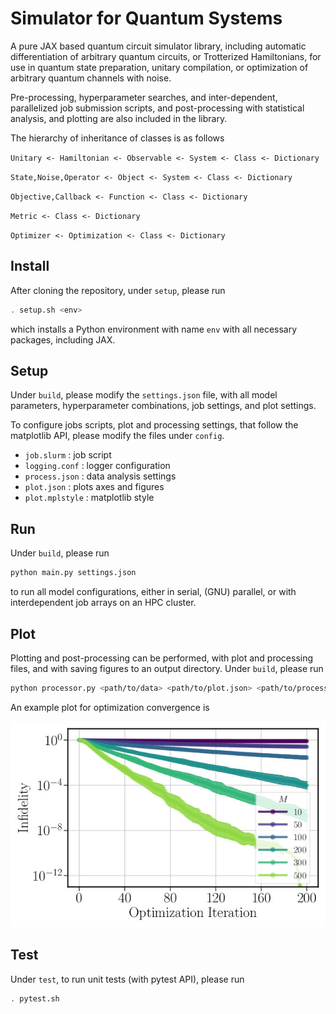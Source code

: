 # Simulator for Quantum Systems
A pure JAX based quantum circuit simulator library, including automatic differentiation of arbitrary quantum circuits, or Trotterized Hamiltonians, for use in quantum state preparation, unitary compilation, or optimization of arbitrary quantum channels with noise. 

Pre-processing, hyperparameter searches, and inter-dependent, parallelized job submission scripts, and post-processing with statistical analysis, and plotting are also included in the library.

The hierarchy of inheritance of classes is as follows

`Unitary <- Hamiltonian <- Observable <- System <- Class <- Dictionary`

`State,Noise,Operator <- Object <- System <- Class <- Dictionary`

`Objective,Callback <- Function <- Class <- Dictionary`

`Metric <- Class <- Dictionary`

`Optimizer <- Optimization <- Class <- Dictionary`

## Install
After cloning the repository, under `setup`, please run 
```sh
. setup.sh <env>
```
which installs a Python environment with name `env` with all necessary packages, including JAX.

## Setup
Under `build`, please modify the `settings.json` file, with all model parameters, hyperparameter combinations, job settings, and plot settings. 

To configure jobs scripts, plot and processing settings, that follow the matplotlib API, please modify the files under `config`. 
- `job.slurm` : job script
- `logging.conf` : logger configuration
- `process.json` : data analysis settings 
- `plot.json` : plots axes and figures 
- `plot.mplstyle` : matplotlib style

## Run
Under `build`, please run 
```sh
python main.py settings.json 
```
to run all model configurations, either in serial, (GNU) parallel, or with interdependent job arrays on an HPC cluster.

## Plot
Plotting and post-processing can be performed, with plot and processing files, and with saving figures to an output directory. Under `build`, please run
```sh
python processor.py <path/to/data> <path/to/plot.json> <path/to/process.json> <path/to/plots>
```
An example plot for optimization convergence is
<!-- <object data="https://github.com/mduschenes/simulation/blob/master/plot.pdf" type="application/pdf" width="700px" height="700px">
    <embed src="https://github.com/mduschenes/simulation/blob/master/plot.pdf">
        <p>This browser does not support PDFs. Please download the PDF to view it: <a href="https://github.com/mduschenes/simulation/blob/master/plot.pdf">Download PDF</a>.</p>
    </embed>
</object> -->
![alt text](https://github.com/mduschenes/simulation/blob/master/build/config/plot.jpg?raw=true)

## Test
Under `test`, to run unit tests (with pytest API), please run
```sh
. pytest.sh
```